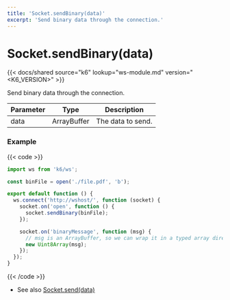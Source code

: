 ```yaml
---
title: 'Socket.sendBinary(data)'
excerpt: 'Send binary data through the connection.'
---
```


# Socket.sendBinary(data)

{{< docs/shared source="k6" lookup="ws-module.md" version="<K6_VERSION>" >}}

Send binary data through the connection.

| Parameter | Type        | Description       |
| --------- | ----------- | ----------------- |
| data      | ArrayBuffer | The data to send. |

### Example

{{< code >}}

```javascript
import ws from 'k6/ws';

const binFile = open('./file.pdf', 'b');

export default function () {
  ws.connect('http://wshost/', function (socket) {
    socket.on('open', function () {
      socket.sendBinary(binFile);
    });

    socket.on('binaryMessage', function (msg) {
      // msg is an ArrayBuffer, so we can wrap it in a typed array directly.
      new Uint8Array(msg);
    });
  });
}
```

{{< /code >}}

- See also [Socket.send(data)](/javascript-api/k6-ws/socket/socket-send)
